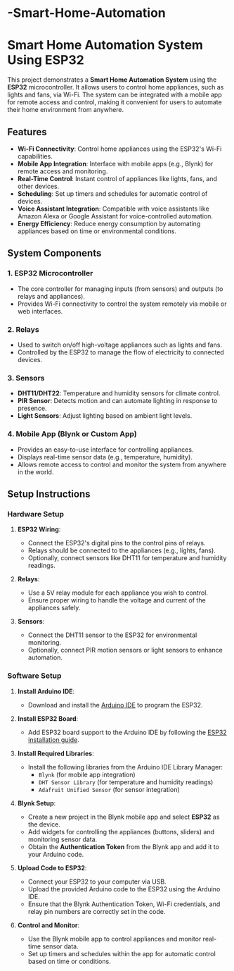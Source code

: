 # -Smart-Home-Automation

# Smart Home Automation System Using ESP32

This project demonstrates a **Smart Home Automation System** using the **ESP32** microcontroller. It allows users to control home appliances, such as lights and fans, via Wi-Fi. The system can be integrated with a mobile app for remote access and control, making it convenient for users to automate their home environment from anywhere.

## Features

- **Wi-Fi Connectivity**: Control home appliances using the ESP32's Wi-Fi capabilities.
- **Mobile App Integration**: Interface with mobile apps (e.g., Blynk) for remote access and monitoring.
- **Real-Time Control**: Instant control of appliances like lights, fans, and other devices.
- **Scheduling**: Set up timers and schedules for automatic control of devices.
- **Voice Assistant Integration**: Compatible with voice assistants like Amazon Alexa or Google Assistant for voice-controlled automation.
- **Energy Efficiency**: Reduce energy consumption by automating appliances based on time or environmental conditions.

## System Components

### 1. **ESP32 Microcontroller**
   - The core controller for managing inputs (from sensors) and outputs (to relays and appliances).
   - Provides Wi-Fi connectivity to control the system remotely via mobile or web interfaces.

### 2. **Relays**
   - Used to switch on/off high-voltage appliances such as lights and fans.
   - Controlled by the ESP32 to manage the flow of electricity to connected devices.

### 3. **Sensors**
   - **DHT11/DHT22**: Temperature and humidity sensors for climate control.
   - **PIR Sensor**: Detects motion and can automate lighting in response to presence.
   - **Light Sensors**: Adjust lighting based on ambient light levels.
  
### 4. **Mobile App (Blynk or Custom App)**
   - Provides an easy-to-use interface for controlling appliances.
   - Displays real-time sensor data (e.g., temperature, humidity).
   - Allows remote access to control and monitor the system from anywhere in the world.

## Setup Instructions

### Hardware Setup
1. **ESP32 Wiring**:
   - Connect the ESP32's digital pins to the control pins of relays.
   - Relays should be connected to the appliances (e.g., lights, fans).
   - Optionally, connect sensors like DHT11 for temperature and humidity readings.

2. **Relays**:
   - Use a 5V relay module for each appliance you wish to control.
   - Ensure proper wiring to handle the voltage and current of the appliances safely.

3. **Sensors**:
   - Connect the DHT11 sensor to the ESP32 for environmental monitoring.
   - Optionally, connect PIR motion sensors or light sensors to enhance automation.

### Software Setup

1. **Install Arduino IDE**:
   - Download and install the [Arduino IDE](https://www.arduino.cc/en/software) to program the ESP32.

2. **Install ESP32 Board**:
   - Add ESP32 board support to the Arduino IDE by following the [ESP32 installation guide](https://github.com/espressif/arduino-esp32).

3. **Install Required Libraries**:
   - Install the following libraries from the Arduino IDE Library Manager:
     - `Blynk` (for mobile app integration)
     - `DHT Sensor Library` (for temperature and humidity readings)
     - `Adafruit Unified Sensor` (for sensor integration)
  
4. **Blynk Setup**:
   - Create a new project in the Blynk mobile app and select **ESP32** as the device.
   - Add widgets for controlling the appliances (buttons, sliders) and monitoring sensor data.
   - Obtain the **Authentication Token** from the Blynk app and add it to your Arduino code.

5. **Upload Code to ESP32**:
   - Connect your ESP32 to your computer via USB.
   - Upload the provided Arduino code to the ESP32 using the Arduino IDE.
   - Ensure that the Blynk Authentication Token, Wi-Fi credentials, and relay pin numbers are correctly set in the code.

6. **Control and Monitor**:
   - Use the Blynk mobile app to control appliances and monitor real-time sensor data.
   - Set up timers and schedules within the app for automatic control based on time or conditions.

